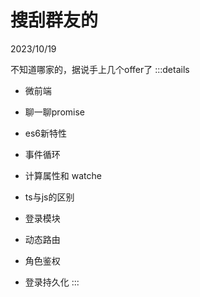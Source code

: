 # 搜刮群友的

2023/10/19

不知道哪家的，据说手上几个offer了
:::details

- 微前端

- 聊一聊promise

- es6新特性

- 事件循环

- 计算属性和 watche

- ts与js的区别

- 登录模块

- 动态路由

- 角色鉴权

- 登录持久化
:::